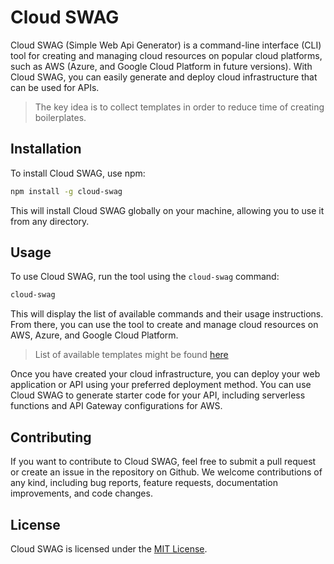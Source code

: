 # Cloud SWAG

Cloud SWAG (Simple Web Api Generator) is a command-line interface (CLI) tool for creating and managing cloud resources on popular cloud platforms, such as AWS (Azure, and Google Cloud Platform in future versions). With Cloud SWAG, you can easily generate and deploy cloud infrastructure that can be used for APIs.

> The key idea is to collect templates in order to reduce time of creating boilerplates.

## Installation

To install Cloud SWAG, use npm:

``` bash
npm install -g cloud-swag
```

This will install Cloud SWAG globally on your machine, allowing you to use it from any directory.

## Usage

To use Cloud SWAG, run the tool using the `cloud-swag` command:

``` bash
cloud-swag
```

This will display the list of available commands and their usage instructions. From there, you can use the tool to create and manage cloud resources on AWS, Azure, and Google Cloud Platform.

> List of available templates might be found [here](/docs/README.md)

Once you have created your cloud infrastructure, you can deploy your web application or API using your preferred deployment method. You can use Cloud SWAG to generate starter code for your API, including serverless functions and API Gateway configurations for AWS.

## Contributing

If you want to contribute to Cloud SWAG, feel free to submit a pull request or create an issue in the repository on Github. We welcome contributions of any kind, including bug reports, feature requests, documentation improvements, and code changes.

## License

Cloud SWAG is licensed under the [MIT License](https://github.com/azatdavliatshin/cloud-SWAG/blob/main/LICENSE).
